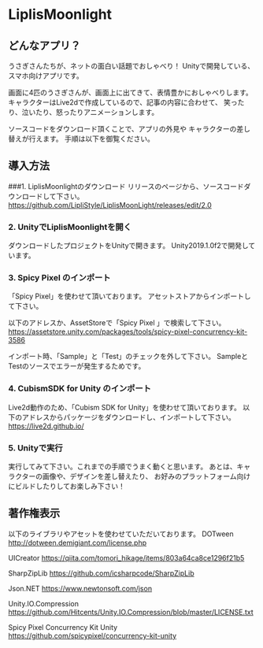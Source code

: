 # LiplisMoonlight
## どんなアプリ？
うさぎさんたちが、ネットの面白い話題でおしゃべり！
Unityで開発している、スマホ向けアプリです。

画面に4匹のうさぎさんが、画面上に出てきて、表情豊かにおしゃべりします。
キャラクターはLive2dで作成しているので、記事の内容に合わせて、
笑ったり、泣いたり、怒ったりアニメーションします。

ソースコードをダウンロード頂くことで、アプリの外見や
キャラクターの差し替えが行えます。
手順は以下を御覧ください。

## 導入方法
###1. LiplisMoonlightのダウンロード
リリースのページから、ソースコードダウンロードして下さい。
https://github.com/LipliStyle/LiplisMoonLight/releases/edit/2.0

### 2. UnityでLiplisMoonlightを開く
ダウンロードしたプロジェクトをUnityで開きます。
Unity2019.1.0f2で開発しています。

### 3. Spicy Pixel のインポート
「Spicy Pixel」を使わせて頂いております。
アセットストアからインポートして下さい。

以下のアドレスか、AssetStoreで「Spicy Pixel 」で検索して下さい。
https://assetstore.unity.com/packages/tools/spicy-pixel-concurrency-kit-3586

インポート時、「Sample」と「Test」のチェックを外して下さい。
SampleとTestのソースでエラーが発生するためです。

### 4. CubismSDK for Unity のインポート
Live2d動作のため、「Cubism SDK for Unity」を使わせて頂いております。
以下のアドレスからパッケージをダウンロードし、インポートして下さい。
https://live2d.github.io/

### 5. Unityで実行
実行してみて下さい。これまでの手順でうまく動くと思います。
あとは、キャラクターの画像や、デザインを差し替えたり、
お好みのプラットフォーム向けにビルドしたりしてお楽しみ下さい！


## 著作権表示
以下のライブラリやアセットを使わせていただいております。
DOTween
http://dotween.demigiant.com/license.php

UICreator
https://qiita.com/tomori_hikage/items/803a64ca8ce1296f21b5

SharpZipLib
https://github.com/icsharpcode/SharpZipLib

Json.NET
https://www.newtonsoft.com/json

Unity.IO.Compression
https://github.com/Hitcents/Unity.IO.Compression/blob/master/LICENSE.txt

Spicy Pixel Concurrency Kit Unity
https://github.com/spicypixel/concurrency-kit-unity

